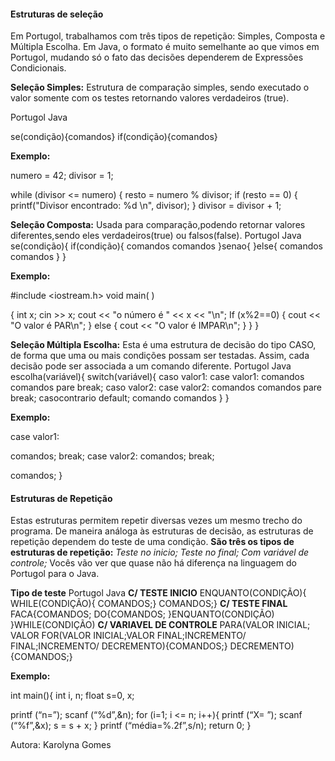 #### **Estruturas de seleção**

Em Portugol, trabalhamos com três tipos de repetição: Simples, Composta e Múltipla Escolha.
Em Java, o formato é muito semelhante ao que vimos em Portugol, mudando só o fato das decisões dependerem de Expressões Condicionais.

**Seleção Simples:** Estrutura de comparação simples, sendo executado o valor somente com os testes retornando valores verdadeiros (true).

Portugol                                                               Java

se(condição){comandos}                  if(condição){comandos}



**Exemplo:**

numero = 42;
divisor = 1;

while (divisor <= numero) {
resto = numero % divisor;
if (resto == 0) {
printf("Divisor encontrado: %d \n", divisor);
}
divisor = divisor + 1;



**Seleção Composta:** Usada para comparação,podendo retornar valores diferentes,sendo eles verdadeiros(true) ou falsos(false).
      Portugol                                                                    Java
se(condição){                                                          if(condição){
comandos comandos
     }senao{                                                                   }else{
    comandos                                                               comandos
         }                                                                                   }

**Exemplo:**

#include <iostream.h>
void main( )

{
int x;
cin >> x;
cout << "o número é " << x << "\n";
If (x%2==0)
{
cout << "O valor é PAR\n";
}
else
{
cout << "O valor é IMPAR\n";
}
}
}

**Seleção Múltipla Escolha:** Esta é uma estrutura de decisão do tipo CASO, de forma que uma ou mais condições possam ser testadas. Assim, cada decisão pode ser associada a um comando diferente.
                  Portugol                                                                         Java
            escolha(variável){                                                    switch(variável){
               caso valor1:                                                               case valor1:
                comandos                                                                  comandos
                      pare                                                                            break;
               caso valor2:                                                                 case valor2:
                comandos                                                                   comandos
                   pare                                                                             break;
             casocontrario                                                                  default;
                comando                                                                    comandos
                         }                                                                                  }



**Exemplo:**

case valor1:

comandos;
break;
case valor2:
comandos;
break;

comandos;
}

####                                        **Estruturas de Repetição**

Estas estruturas permitem repetir diversas vezes um mesmo trecho do programa. De maneira análoga às estruturas de decisão, as estruturas de repetição dependem do teste de uma condição.
**São três os tipos de estruturas de repetição:**
*Teste no inicio;*
*Teste no final;*
*Com variável de controle;*
Vocês vão ver que quase não há diferença na linguagem do Portugol para o Java.

**Tipo de teste**                                         Portugol                                                                      Java
**C/ TESTE INICIO**                                 ENQUANTO(CONDIÇÃO){                                       WHILE(CONDIÇÃO){
                                                                  COMANDOS;}                                                             COMANDOS;}
**C/ TESTE FINAL**                                        FACA{COMANDOS;                                                 DO{COMANDOS;
                                                            }ENQUANTO(CONDIÇÃO)                                         }WHILE(CONDIÇÃO)
**C/ VARIAVEL DE CONTROLE**          PARA(VALOR INICIAL; VALOR                           FOR(VALOR INICIAL;VALOR
                                                                      FINAL;INCREMENTO/                                      FINAL;INCREMENTO/
                                                                 DECREMENTO){COMANDOS;}                     DECREMENTO){COMANDOS;}



**Exemplo:**

int main(){
int i, n;
float s=0, x;

printf (“n=”);
scanf (“%d”,&n);
for (i=1; i <= n; i++){
printf (“X= ”);
scanf (“%f”,&x);
s = s + x;
}
printf (“média=%.2f”,s/n);
return 0;
}



Autora: Karolyna Gomes